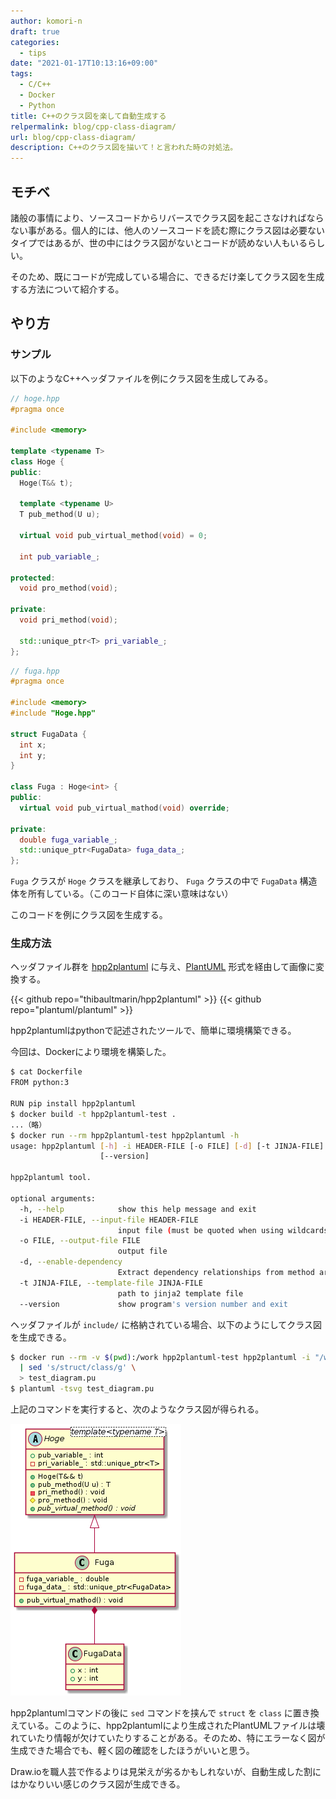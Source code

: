 ```yaml
---
author: komori-n
draft: true
categories:
  - tips
date: "2021-01-17T10:13:16+09:00"
tags:
  - C/C++
  - Docker
  - Python
title: C++のクラス図を楽して自動生成する
relpermalink: blog/cpp-class-diagram/
url: blog/cpp-class-diagram/
description: C++のクラス図を描いて！と言われた時の対処法。
---
```


## モチベ

諸般の事情により、ソースコードからリバースでクラス図を起こさなければならない事がある。個人的には、他人のソースコードを読む際にクラス図は必要ないタイプではあるが、世の中にはクラス図がないとコードが読めない人もいるらしい。

そのため、既にコードが完成している場合に、できるだけ楽してクラス図を生成する方法について紹介する。

## やり方

### サンプル

以下のようなC++ヘッダファイルを例にクラス図を生成してみる。

```cpp
// hoge.hpp
#pragma once

#include <memory>

template <typename T>
class Hoge {
public:
  Hoge(T&& t);

  template <typename U>
  T pub_method(U u);

  virtual void pub_virtual_method(void) = 0;

  int pub_variable_;

protected:
  void pro_method(void);

private:
  void pri_method(void);

  std::unique_ptr<T> pri_variable_;
};
```

```cpp
// fuga.hpp
#pragma once

#include <memory>
#include "Hoge.hpp"

struct FugaData {
  int x;
  int y;
}

class Fuga : Hoge<int> {
public:
  virtual void pub_virtual_mathod(void) override;

private:
  double fuga_variable_;
  std::unique_ptr<FugaData> fuga_data_;
};
```

`Fuga` クラスが `Hoge` クラスを継承しており、 `Fuga` クラスの中で `FugaData` 構造体を所有している。（このコード自体に深い意味はない）

このコードを例にクラス図を生成する。

### 生成方法

ヘッダファイル群を [hpp2plantuml](https://github.com/thibaultmarin/hpp2plantuml) に与え、[PlantUML](https://github.com/plantuml/plantuml) 形式を経由して画像に変換する。

{{< github repo="thibaultmarin/hpp2plantuml" >}}
{{< github repo="plantuml/plantuml" >}}

hpp2plantumlはpythonで記述されたツールで、簡単に環境構築できる。

今回は、Dockerにより環境を構築した。

```sh
$ cat Dockerfile
FROM python:3

RUN pip install hpp2plantuml
$ docker build -t hpp2plantuml-test .
...（略）
$ docker run --rm hpp2plantuml-test hpp2plantuml -h
usage: hpp2plantuml [-h] -i HEADER-FILE [-o FILE] [-d] [-t JINJA-FILE]
                    [--version]

hpp2plantuml tool.

optional arguments:
  -h, --help            show this help message and exit
  -i HEADER-FILE, --input-file HEADER-FILE
                        input file (must be quoted when using wildcards)
  -o FILE, --output-file FILE
                        output file
  -d, --enable-dependency
                        Extract dependency relationships from method arguments
  -t JINJA-FILE, --template-file JINJA-FILE
                        path to jinja2 template file
  --version             show program's version number and exit
```

ヘッダファイルが `include/` に格納されている場合、以下のようにしてクラス図を生成できる。

```sh
$ docker run --rm -v $(pwd):/work hpp2plantuml-test hpp2plantuml -i "/work/include/*.hpp" \
  | sed 's/struct/class/g' \
  > test_diagram.pu
$ plantuml -tsvg test_diagram.pu
```

上記のコマンドを実行すると、次のようなクラス図が得られる。

![plantumlを用いたクラス図の生成結果](featured.png)

hpp2plantumlコマンドの後に `sed` コマンドを挟んで `struct` を `class` に置き換えている。このように、hpp2plantumlにより生成されたPlantUMLファイルは壊れていたり情報が欠けていたりすることがある。そのため、特にエラーなく図が生成できた場合でも、軽く図の確認をしたほうがいいと思う。

Draw.ioを職人芸で作るよりは見栄えが劣るかもしれないが、自動生成した割にはかなりいい感じのクラス図が生成できる。
